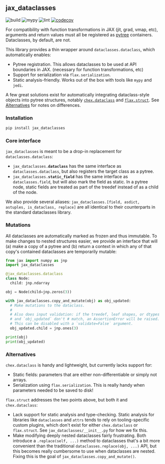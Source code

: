 ## jax_dataclasses

![build](https://github.com/brentyi/jax_dataclasses/workflows/build/badge.svg)
![mypy](https://github.com/brentyi/jax_dataclasses/workflows/mypy/badge.svg?branch=main)
![lint](https://github.com/brentyi/jax_dataclasses/workflows/lint/badge.svg)
[![codecov](https://codecov.io/gh/brentyi/jax_dataclasses/branch/main/graph/badge.svg?token=fFSx7CeKlW)](https://codecov.io/gh/brentyi/jax_dataclasses)

For compatibility with function transformations in JAX (jit, grad, vmap, etc),
arguments and return values must all be registered as
[pytree](https://jax.readthedocs.io/en/latest/pytrees.html) containers.
Dataclasses, by default, are not.

This library provides a thin wrapper around `dataclasses.dataclass`, which
automatically enables:

- Pytree registration. This allows dataclasses to be used at API boundaries in
  JAX. (necessary for function transformations, etc)
- Support for serialization via `flax.serialization`.
- Static analysis-friendly. Works out of the box with tools like `mypy` and
  `jedi`.

A few great solutions exist for automatically integrating dataclass-style
objects into pytree structures, notably
[`chex.dataclass`](https://github.com/deepmind/chex) and
[`flax.struct`](https://github.com/google/flax). See
[Alternatives](#alternatives) for notes on differences.

### Installation

```bash
pip install jax_dataclasses
```

### Core interface

`jax_dataclasses` is meant to be a drop-in replacement for
`dataclasses.dataclass`:

- <code>jax_dataclasses.<strong>dataclass</strong></code> has the same interface
  as `dataclasses.dataclass`, but also registers the target class as a pytree.
- <code>jax_dataclasses.<strong>static_field</strong></code> has the same
  interface as `dataclasses.field`, but will also mark the field as static. In a
  pytree node, static fields are treated as part of the treedef instead of as a
  child of the node.

We also provide several aliases:
`jax_dataclasses.[field, asdict, astuples, is_dataclass, replace]` are all
identical to their counterparts in the standard dataclasses library.

### Mutations

All dataclasses are automatically marked as frozen and thus immutable. To make
changes to nested structures easier, we provide an interface that will (a) make
a copy of a pytree and (b) return a context in which any of that copy's
contained dataclasses are temporarily mutable:

```python
from jax import numpy as jnp
import jax_dataclasses

@jax_dataclasses.dataclass
class Node:
  child: jnp.ndarray

obj = Node(child=jnp.zeros(3))

with jax_dataclasses.copy_and_mutate(obj) as obj_updated:
  # Make mutations to the dataclass.
  #
  # Also does input validation: if the treedef, leaf shapes, or dtypes of `obj`
  # and `obj_updated` don't # match, an AssertionError will be raised.
  # This can be disabled with a `validate=False` argument.
  obj_updated.child = jnp.ones(3)

print(obj)
print(obj_updated)
```

### Alternatives

`chex.dataclass` is handy and lightweight, but currently lacks support for:

- Static fields: parameters that are either non-differentiable or simply not
  arrays.
- Serialization using `flax.serialization`. This is really handy when parameters
  needed to be saved to disk!

`flax.struct` addresses the two points above, but both it and `chex.dataclass`:

- Lack support for static analysis and type-checking. Static analysis for
  libraries like `dataclasses` and `attrs` tends to rely on tooling-specific
  custom plugins, which don't exist for either `chex.dataclass` or
  `flax.struct`. See `jax_dataclasses/__init__.py` for how we fix this.
- Make modifying deeply nested dataclasses fairly frustrating. Both introduce a
  `.replace(self, ...)` method to dataclasses that's a bit more convenient than
  the traditional `dataclasses.replace(obj, ...)` API, but this becomes really
  cumbersome to use when dataclasses are nested. Fixing this is the goal of
  `jax_dataclasses.copy_and_mutate()`.
